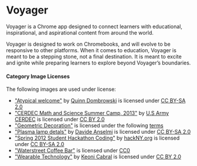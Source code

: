 # Voyager

Voyager is a Chrome app designed to connect learners with educational,
inspirational, and aspirational content from around the world.

Voyager is designed to work on Chromebooks, and will evolve to be responsive
to other platforms. When it comes to education, Voyager is meant to be a
stepping stone, not a final destination. It is meant to excite and ignite while
preparing learners to explore beyond Voyager’s boundaries.

#### Category Image Licenses

The following images are used under license:

 * ["Atypical welcome"](https://www.flickr.com/photos/quinnanya/5889720469) by [Quinn Dombrowski](https://www.flickr.com/photos/quinnanya/) is licensed under [CC BY-SA 2.0](https://creativecommons.org/licenses/by-sa/2.0/)
 * ["CERDEC Math and Science Summer Camp, 2013"](https://www.flickr.com/photos/cerdec/9525555588) by [U.S Army CERDEC](https://www.flickr.com/photos/cerdec/) is licensed under [CC BY 2.0](http://creativecommons.org/licenses/by/2.0/)
 * ["Geometric Decoration"](http://kaboompics.com/one_foto/345/geometric-decoration) is licensed under the following [terms](http://kaboompics.com/terms)
 * ["Plasma lamp detals"](https://www.flickr.com/photos/e_hal9000/4263007976/) by [Davide Anselmi](https://www.flickr.com/photos/e_hal9000/) is licensed under [CC BY-SA 2.0](http://creativecommons.org/licenses/by-sa/2.0/)
 * ["Spring 2012 Student Hackathon Coding"](https://www.flickr.com/photos/hackny/6890140478) by [hackNY.org](https://www.flickr.com/photos/hackny/) is licensed under [CC BY-SA 2.0](http://creativecommons.org/licenses/by-sa/2.0/)
 * ["Waterstreet Coffee Bar"](http://startupstockphotos.com/post/94180936841/waterstreet-coffee-bar-one-of-our-favorite-coffee) is licensed under [CC0](http://creativecommons.org/about/cc0)
 * ["Wearable Technology"](https://www.flickr.com/photos/keoni101/7069578953) by [Keoni Cabral](https://www.flickr.com/photos/keoni101/) is licensed under [CC BY 2.0](http://creativecommons.org/licenses/by/2.0/)
